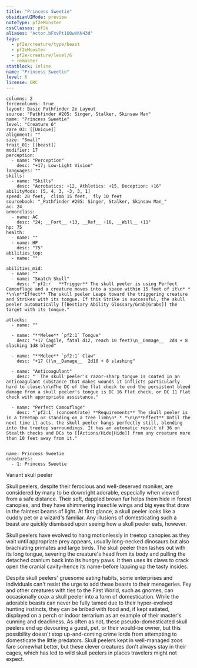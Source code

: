 ```yaml
---
title: "Princess Sweetie"
obsidianUIMode: preview
noteType: pf2eMonster
cssClasses: pf2e
aliases: "Actor.bFxvPt1Q0wVKN43d" 
tags:
  - pf2e/creature/type/beast
  - pf2eMonster
  - pf2e/creature/level/6
  - remaster
statblock: inline
name: "Princess Sweetie"
level: 6
license: ORC
---
```


```statblock
columns: 2
forcecolumns: true
layout: Basic Pathfinder 2e Layout
source: "Pathfinder #205: Singer, Stalker, Skinsaw Man"
name: "Princess Sweetie"
level: "Creature 6"
rare_03: [[Unique]]
alignment: ""
size: "Small"
trait_01: [[beast]]
modifier: 17
perception:
  - name: "Perception"
    desc: "+17; Low-Light Vision"
languages: ""
skills:
  - name: "Skills"
    desc: "Acrobatics: +12, Athletics: +15, Deception: +16"
abilityMods: [5, 4, 3, -3, 3, 1]
speed: 20 feet,  climb 15 feet,  fly 10 feet
sourcebook: "_Pathfinder #205: Singer, Stalker, Skinsaw Man_"
ac: 24
armorclass:
  - name: AC
    desc: "24; __Fort__ +13, __Ref__ +16, __Will__ +11"
hp: 75
health:
  - name: ""
  - name: HP
    desc: "75"
abilities_top:
  - name: ""

abilities_mid:
  - name: ""
  - name: "Snatch Skull"
    desc: "`pf2:r`  **Trigger** The skull peeler is using Perfect Camouflage and a creature moves into a space within 15 feet of it\n* * *\n\n**Effect** The skull peeler Leaps toward the triggering creature and Strikes with its tongue. If this Strike is successful, the skull peeler automatically [[Bestiary Ability Glossary/Grab|Grabs]] the target with its tongue."

attacks:
  - name: ""

  - name: "**Melee** `pf2:1` Tongue"
    desc: "+17 (agile, fatal d12, reach 10 feet)\n__Damage__  2d4 + 8 slashing 1d8 bleed"

  - name: "**Melee** `pf2:1` Claw"
    desc: "+17 ()\n__Damage__  2d10 + 8 slashing"

  - name: "Anticoagulant"
    desc: "  The skull peeler's razor-sharp tongue is coated in an anticoagulant substance that makes wounds it inflicts particularly hard to close.\n\nThe DC of the flat check to end the persistent bleed damage from a skull peeler's tongue is DC 16 Flat check, or DC 11 Flat check with appropriate assistance."

  - name: "Perfect Camouflage"
    desc: "`pf2:1` (concentrate) **Requirements** The skull peeler is in a treetop or standing on a tree limb\n* * *\n\n**Effect** Until the next time it acts, the skull peeler hangs perfectly still, blending into the treetop surroundings. It has an automatic result of 36 on Stealth checks and DCs to [[Actions/Hide|Hide]] from any creature more than 10 feet away from it."
 
```

```encounter-table
name: Princess Sweetie
creatures:
  - 1: Princess Sweetie
```


Variant skull peeler

Skull peelers, despite their ferocious and well-deserved moniker, are considered by many to be downright adorable, especially when viewed from a safe distance. Their soft, dappled brown fur helps them hide in forest canopies, and they have shimmering insectile wings and big eyes that draw in the faintest beams of light. At first glance, a skull peeler looks like a cuddly pet or a wizard's familiar. Any illusions of domesticating such a beast are quickly dismissed upon seeing how a skull peeler eats, however.

Skull peelers have evolved to hang motionlessly in treetop canopies as they wait until appropriate prey appears, usually long-necked dinosaurs but also brachiating primates and large birds. The skull peeler then lashes out with its long tongue, severing the creature's head from its body and pulling the detached cranium back into its hungry paws. It then uses its claws to crack open the cranial cavity-hence its name-before lapping up the tasty insides.

Despite skull peelers' gruesome eating habits, some enterprises and individuals can't resist the urge to add these beasts to their menageries. Fey and other creatures with ties to the First World, such as gnomes, can occasionally coax a skull peeler into a form of domestication. While the adorable beasts can never be fully tamed due to their hyper-evolved hunting instincts, they can be bribed with food and, if kept satiated, displayed on a perch or indoor terrarium as an example of their master's cunning and deadliness. As often as not, these pseudo-domesticated skull peelers end up devouring a guest, pet, or their would-be owner, but this possibility doesn't stop up-and-coming crime lords from attempting to domesticate the little predators. Skull peelers kept in well-managed zoos fare somewhat better, but these clever creatures don't always stay in their cages, which has led to wild skull peelers in places travelers might not expect.
